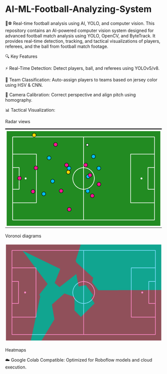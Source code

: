 # AI-ML-Football-Analyzing-System
🎥⚽ Real-time football analysis using AI, YOLO, and computer vision.
This repository contains an AI-powered computer vision system designed for advanced football match analysis using YOLO, OpenCV, and ByteTrack. It provides real-time detection, tracking, and tactical visualizations of players, referees, and the ball from football match footage.

🔍 Key Features

⚡ Real-Time Detection: Detect players, ball, and referees using YOLOv5/v8.

🧠 Team Classification: Auto-assign players to teams based on jersey color using HSV & CNN.

🎥 Camera Calibration: Correct perspective and align pitch using homography.

📊 Tactical Visualization:

Radar views

![image alt](https://github.com/Nisam97/AI-ML-Football-Analyzing-System/blob/main/Screenshot%202025-03-10%20104140.png?raw=true)

Voronoi diagrams

![image alt](https://github.com/Nisam97/AI-ML-Football-Analyzing-System/blob/main/Screenshot%202025-03-10%20104202.png?raw=true)

Heatmaps

☁️ Google Colab Compatible: Optimized for Roboflow models and cloud execution.
